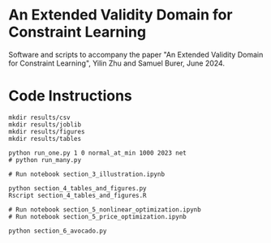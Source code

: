 An Extended Validity Domain for Constraint Learning
===================================================

Software and scripts to accompany the paper "An Extended Validity Domain
for Constraint Learning", Yilin Zhu and Samuel Burer, June 2024.

# Code Instructions

```
mkdir results/csv
mkdir results/joblib
mkdir results/figures
mkdir results/tables

python run_one.py 1 0 normal_at_min 1000 2023 net
# python run_many.py

# Run notebook section_3_illustration.ipynb

python section_4_tables_and_figures.py
Rscript section_4_tables_and_figures.R

# Run notebook section_5_nonlinear_optimization.ipynb
# Run notebook section_5_price_optimization.ipynb

python section_6_avocado.py
```
